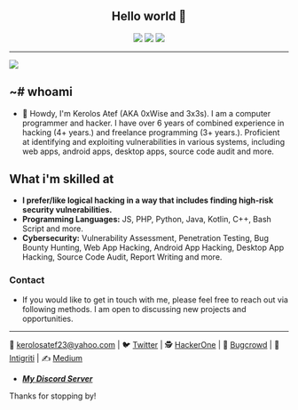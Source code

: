 <h2 align="center"> Hello world 👋 </h2>

<p align="center">
   <img src="https://komarev.com/ghpvc/?username=0xWise64"> <img src="https://img.shields.io/twitter/follow/0xWise?color=blue&label=Twitter%20%400xWise&style=flat"> <img src="https://img.shields.io/github/stars/0xWise64"> 
</p>

---

<img align="center" src="https://github-readme-stats.vercel.app/api?username=0xWise64">

## ~# whoami

- 👋 Howdy, I'm Kerolos Atef (AKA 0xWise and 3x3s). I am a computer programmer and hacker. I have over 6 years of combined experience in hacking (4+ years.) and freelance programming (3+ years.). Proficient at identifying and exploiting vulnerabilities in various systems, including web apps, android apps, desktop apps, source code audit and more.

## What i'm skilled at

- **I prefer/like logical hacking in a way that includes finding high-risk security vulnerabilities.**
- **Programming Languages:** JS, PHP, Python, Java, Kotlin, C++, Bash Script and more.
- **Cybersecurity:** Vulnerability Assessment, Penetration Testing, Bug Bounty Hunting, Web App Hacking, Android App Hacking, Desktop App Hacking, Source Code Audit, Report Writing and more.

### Contact

- If you would like to get in touch with me, please feel free to reach out via following methods. I am open to discussing new projects and opportunities.
------------------------------
📧 kerolosatef23@yahoo.com | 🐦 [Twitter](https://twitter.com/0xWise) | 🕵️ [HackerOne](https://hackerone.com/0xWise?type=user) | 🐜 [Bugcrowd](https://bugcrowd.com/0xWise) | 🔎 [Intigriti](https://app.intigriti.com/researcher/3x3s) | ✍️ [Medium](https://0xwise.medium.com/)
- ***[My Discord Server](https://discord.gg/Mmm6YPNQv2)***

Thanks for stopping by!
